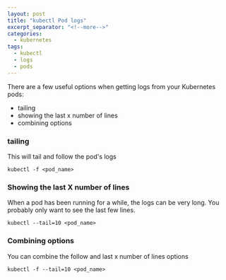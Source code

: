 ```yaml
---
layout: post
title: "kubectl Pod logs"
excerpt_separator: "<!--more-->"
categories:
  - kubernetes
tags:
  - kubectl
  - logs
  - pods
---
```

There are a few useful options when getting logs from your Kubernetes pods:

* tailing
* showing the last x number of lines
* combining options

### tailing

This will tail and follow the pod's logs

```
kubectl -f <pod_name>
```

### Showing the last X number of lines

When a pod has been running for a while, the logs can be very long.  You probably
only want to see the last few lines.

```
kubectl --tail=10 <pod_name>
```

### Combining options

You can combine the follow and last x number of lines options

```
kubectl -f --tail=10 <pod_name>
```
